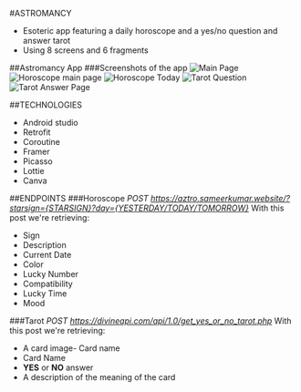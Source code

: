 #ASTROMANCY

- Esoteric app featuring a daily horoscope and a yes/no question and answer tarot
- Using 8 screens and 6 fragments

##Astromancy App
###Screenshots of the app
![Main Page](HomePage.png)
![Horoscope main page](HoroscopeMain.png)
![Horoscope Today](HoroscopeToday.png)
![Tarot Question](TarotAsk.png)
![Tarot Answer Page](TarotAnswer.png)

##TECHNOLOGIES

- Android studio
- Retrofit
- Coroutine
- Framer  
- Picasso
- Lottie
- Canva

##ENDPOINTS
###Horoscope
*POST https://aztro.sameerkumar.website/?starsign={STARSIGN}?day={YESTERDAY/TODAY/TOMORROW}*
With this post we're retrieving:
- Sign
- Description
- Current Date
- Color
- Lucky Number
- Compatibility
- Lucky Time
- Mood

###Tarot
*POST https://divineapi.com/api/1.0/get_yes_or_no_tarot.php* 
With this post we're retrieving:
- A card image- Card name
- Card Name
- **YES** or **NO** answer
- A description of the meaning of the card





